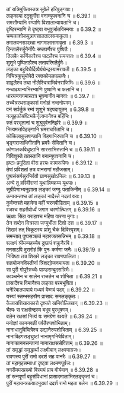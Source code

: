

  
तां रात्रिमुषितास्तत्र सुवेले हरिपुङ्गवाः।  
लङ्कायां ददृशुर्वीरा वनान्युपवनानि च ॥ 6.39.1 ॥   
समसौम्यानि रम्याणि विशालान्यायतानि च।  
दृष्टिरम्याणि ते दृष्ट्वा बभूवुर्जातविस्मयाः ॥ 6.39.2 ॥   
चम्पकाशोकपुन्नागसालतालसमाकुला।  
तमालवनसञ्छन्ना नागमालासमावृता ॥ 6.39.3 ॥   
हिन्तालैरर्जुनैर्नीपैः सप्तपर्णैश्च पुष्पितैः।  
तिलकैः कर्णिकारैश्च पाटलैश्च समन्ततः ॥ 6.39.4 ॥   
शुशुभे पुष्पिताग्रैश्च लतापरिगतैर्द्रुमैः।  
लङ्का बहुविधैर्दिव्यैर्यथेन्द्रस्यामरावती ॥ 6.39.5 ॥   
विचित्रकुसुमोपेतै रक्तकोमलपल्लवैः।  
शाद्वलैश्च तथा नीलैश्चित्राभिर्वनराजिभिः ॥ 6.39.6 ॥   
गन्धाढ्यान्यभिरम्याणि पुष्पाणि च फलानि च।  
धारयन्त्यगमास्तत्र भूषणानीव मानवाः ॥ 6.39.7 ॥   
तच्चैत्ररथसङ्काशं मनोज्ञं नन्दनोपमम्।  
वनं सर्वर्तुकं रम्यं शुशुभे षट्पदायुतम् ॥ 6.39.8 ॥   
नत्यूहकोयष्टिभकैर्नृत्यमानैश्च बर्हिभिः।  
रुतं परभृतानां च शुश्रुवुर्वननिर्झरे ॥ 6.39.9 ॥   
नित्यमत्तविहङ्गानि भ्रमराचरितानि च।  
कोकिलाकुलषण्डानि विहगाभिरुतानि च ॥ 6.39.10 ॥   
भृङ्गराजाभिगीतानि भ्रमरैः सेवितानि च।  
कोणालकविधुष्टानि सारसाभिरुतानि च ॥ 6.39.11 ॥   
विविशुस्ते ततस्तानि वनान्युपवनानि च।  
हृष्टाः प्रमुदिता वीरा हरयः कामरूपिणः ॥ 6.39.12 ॥   
तेषां प्रविशतां तत्र वानराणां महौजसाम्।  
पुष्पसंसर्गसुरभिर्ववौ घ्राणसुखोऽनिलः ॥ 6.39.13 ॥   
अन्ये तु हरिवीराणां यूथान्निष्क्रम्य यूथपाः।  
सुग्रीवेणाभ्यनुज्ञाता लङ्कां जग्मुः पताकिनीम् ॥ 6.39.14 ॥   
कम्पयन्तश्च तां लङ्कां नादैस्ते नदतां वराः।  
कुर्वन्तस्ते महावेगा महीं चरणपीडिताम् ॥ 6.39.15 ॥   
रजश्च सहसैवोर्ध्वं जगाम चरणोत्थितम् ॥ 6.39.16 ॥   
ऋक्षाः सिंहा वराहाश्च महिषा वारणा मृगाः।  
तेन शब्देन वित्रस्ता जग्मुर्भीता दिशो दश ॥ 6.39.17 ॥   
शिखरं तत् त्रिकूटस्य प्रांशु चैकं दिविस्पृशम्।  
समन्तात् पुष्पसञ्छन्नं महारजतसन्निभम् ॥ 6.39.18 ॥   
श्लक्ष्णं श्रीमन्महच्चैव दुष्प्रापं शकुनैरपि।  
मनसाऽपि दुरारोहं किं पुनः कर्मणा जनैः ॥ 6.39.19 ॥   
निविष्टा तत्र शिखरे लङ्का रावणपालिता।  
शतयोजनविस्तीर्णा त्रिंशद्योजनमायता ॥ 6.39.20 ॥   
सा पुरी गोपुरैरुच्चैः पाण्डराम्बुदसन्निभैः।  
काञ्चनेन च सालेन राजतेन च शोभिता ॥ 6.39.21 ॥   
प्रासादैश्च विमानैश्च लङ्का परमभूषिता।  
घनैरिवातपापाये मध्यमं वैष्णवं पदम् ॥ 6.39.22 ॥   
यस्यां स्तम्भसहस्रैण प्रासादः समलङ्कृतः।  
कैलासशिखराकारो दृश्यते खमिवोल्लिखन् ॥ 6.39.23 ॥   
चैत्यः स राक्षसेन्द्रस्य बभूव पुरभूषणम्।  
बलेन रक्षसां नित्यं यः समग्रेण रक्ष्यते ॥ 6.39.24 ॥   
मनोज्ञां काननवतीं पर्वतैरुपशोभिताम्।  
नानाधातुविचित्रैश्च उद्यानैरुपशोभिताम् ॥ 6.39.25 ॥   
नानाविहगसङ्घुष्टां नानामृगनिषेविताम्।  
नानाकाननसन्तानां नानाराक्षससेविताम् ॥ 6.39.26 ॥   
तां समृद्धां समृद्धार्थां लक्ष्मीवान् लक्ष्मणाग्रजः।  
रावणस्य पुरीं रामो ददर्श सह वानरैः ॥ 6.39.27 ॥   
तां महागृहसम्बाधां दृष्ट्वा लक्ष्मणपूर्वजः।  
नगरीममरप्रख्यो विस्मयं प्राप वीर्यवान् ॥ 6.39.28 ॥   
तां रत्नपूर्णां बहुसंविधानां प्रासादमालाभिरलङ्कृतां च।  
पुरीं महायन्त्रकवाटमुख्यां ददर्श रामो महता बलेन ॥ 6.39.29 ॥   

